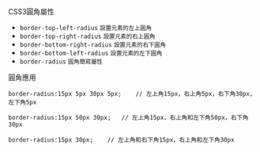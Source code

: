 CSS3圓角屬性
- `border-top-left-radius` <small>設置元素的左上圓角</small>
- `border-top-right-radius` <small>設置元素的右上圓角</small>
- `border-bottom-right-radius` <small>設置元素的右下圓角</small>
- `border-bottom-left-radius` <small>設置元素的左下圓角</small>
- `border-radius` <small>圓角簡寫屬性</small>

圓角應用
```
border-radius:15px 5px 30px 5px;	// 左上角15px，右上角5px，右下角30px，左下角5px
```

```
border-radius:15px 50px 30px;	// 左上角15px，右上角和左下角50px，右下角30px
```

```
border-radius:15px 30px;	// 左上角和右下角15px，右上角和左下角30px
```